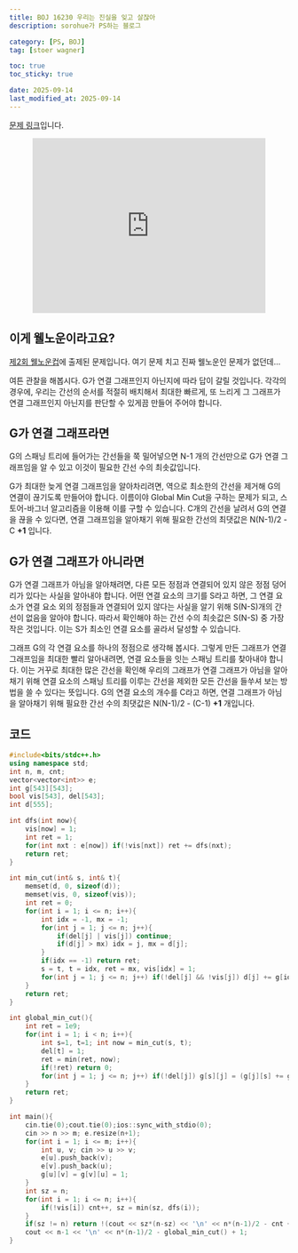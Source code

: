 ```yaml
---
title: BOJ 16230 우리는 진실을 잊고 살잖아
description: sorohue가 PS하는 블로그

category: [PS, BOJ]
tag: [stoer wagner]

toc: true
toc_sticky: true

date: 2025-09-14
last_modified_at: 2025-09-14
---
```


[문제 링크](https://boj.kr/16230)입니다.

<p align="center">
	<iframe width="420" height="315" src="https://youtube.com/embed/2Au_na-wtlQ" frameborder="0" allowfullscreen></iframe>
</p>

## 이게 웰노운이라고요?

[제2회 웰노운컵](https://www.acmicpc.net/category/detail/1926)에 출제된 문제입니다. 여기 문제 치고 진짜 웰노운인 문제가 없던데…

여튼 관찰을 해봅시다. G가 연결 그래프인지 아닌지에 따라 답이 갈릴 것입니다. 각각의 경우에, 우리는 간선의 순서를 적절히 배치해서 최대한 빠르게, 또 느리게 그 그래프가 연결 그래프인지 아닌지를 판단할 수 있게끔 만들어 주어야 합니다.

## G가 연결 그래프라면

G의 스패닝 트리에 들어가는 간선들을 쭉 밀어넣으면 N-1 개의 간선만으로 G가 연결 그래프임을 알 수 있고 이것이 필요한 간선 수의 최솟값입니다.

G가 최대한 늦게 연결 그래프임을 알아차리려면, 역으로 최소한의 간선을 제거해 G의 연결이 끊기도록 만들어야 합니다. 이름이야 Global Min Cut을 구하는 문제가 되고, 스토어-바그너 알고리즘을 이용해 이를 구할 수 있습니다. C개의 간선을 날려서 G의 연결을 끊을 수 있다면, 연결 그래프임을 알아채기 위해 필요한 간선의 최댓값은 N(N-1)/2 -C **+1** 입니다.

## G가 연결 그래프가 아니라면

G가 연결 그래프가 아님을 알아채려면, 다른 모든 정점과 연결되어 있지 않은 정점 덩어리가 있다는 사실을 알아내야 합니다. 어떤 연결 요소의 크기를 S라고 하면, 그 연결 요소가 연결 요소 외의 정점들과 연결되어 있지 않다는 사실을 알기 위해 S(N-S)개의 간선이 없음을 알아야 합니다. 따라서 확인해야 하는 간선 수의 최솟값은 S(N-S) 중 가장 작은 것입니다. 이는 S가 최소인 연결 요소를 골라서 달성할 수 있습니다.

그래프 G의 각 연결 요소를 하나의 정점으로 생각해 봅시다. 그렇게 만든 그래프가 연결 그래프임을 최대한 빨리 알아내려면, 연결 요소들을 잇는 스패닝 트리를 찾아내야 합니다. 이는 거꾸로 최대한 많은 간선을 확인해 우리의 그래프가 연결 그래프가 아님을 알아채기 위해 연결 요소의 스패닝 트리를 이루는 간선을 제외한 모든 간선을 들쑤셔 보는 방법을 쓸 수 있다는 뜻입니다. G의 연결 요소의 개수를 C라고 하면, 연결 그래프가 아님을 알아채기 위해 필요한 간선 수의 최댓값은 N(N-1)/2 - (C-1) **+1** 개입니다.

## 코드

```cpp
#include<bits/stdc++.h>
using namespace std;
int n, m, cnt;
vector<vector<int>> e;
int g[543][543];
bool vis[543], del[543];
int d[555];

int dfs(int now){
	vis[now] = 1;
	int ret = 1;
	for(int nxt : e[now]) if(!vis[nxt]) ret += dfs(nxt);
	return ret;
}

int min_cut(int& s, int& t){
	memset(d, 0, sizeof(d));
	memset(vis, 0, sizeof(vis));
	int ret = 0;
	for(int i = 1; i <= n; i++){
		int idx = -1, mx = -1;
		for(int j = 1; j <= n; j++){
			if(del[j] | vis[j]) continue;
			if(d[j] > mx) idx = j, mx = d[j];
		}
		if(idx == -1) return ret;
		s = t, t = idx, ret = mx, vis[idx] = 1;
		for(int j = 1; j <= n; j++) if(!del[j] && !vis[j]) d[j] += g[idx][j];
	}
	return ret;
}

int global_min_cut(){
	int ret = 1e9;
	for(int i = 1; i < n; i++){
		int s=1, t=1; int now = min_cut(s, t);
		del[t] = 1;
		ret = min(ret, now);
		if(!ret) return 0;
		for(int j = 1; j <= n; j++) if(!del[j]) g[s][j] = (g[j][s] += g[j][t]);
	}
	return ret;
}

int main(){
	cin.tie(0);cout.tie(0);ios::sync_with_stdio(0);
	cin >> n >> m; e.resize(n+1);
	for(int i = 1; i <= m; i++){
		int u, v; cin >> u >> v;
		e[u].push_back(v);
		e[v].push_back(u);
		g[u][v] = g[v][u] = 1;
	}
	int sz = n;
	for(int i = 1; i <= n; i++){
		if(!vis[i]) cnt++, sz = min(sz, dfs(i));
	}
	if(sz != n) return !(cout << sz*(n-sz) << '\n' << n*(n-1)/2 - cnt + 2);
	cout << n-1 << '\n' << n*(n-1)/2 - global_min_cut() + 1;
}
```